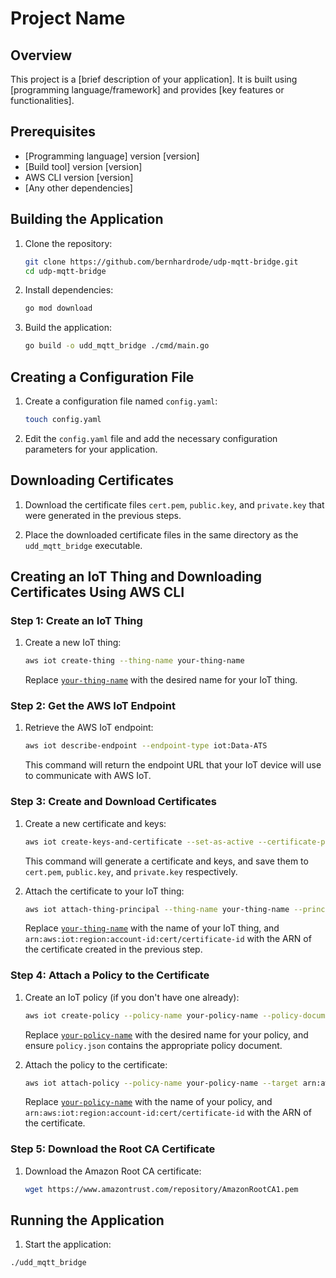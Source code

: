 # Project Name

## Overview

This project is a [brief description of your application]. It is built using [programming language/framework] and provides [key features or functionalities].

## Prerequisites

- [Programming language] version [version]
- [Build tool] version [version]
- AWS CLI version [version]
- [Any other dependencies]

## Building the Application

1. Clone the repository:

   ```sh
   git clone https://github.com/bernhardrode/udp-mqtt-bridge.git
   cd udp-mqtt-bridge
   ```

2. Install dependencies:

   ```sh
   go mod download
   ```

3. Build the application:

   ```sh
   go build -o udd_mqtt_bridge ./cmd/main.go
   ```

## Creating a Configuration File

1. Create a configuration file named `config.yaml`:

   ```sh
   touch config.yaml
   ```

2. Edit the `config.yaml` file and add the necessary configuration parameters for your application.

## Downloading Certificates

1. Download the certificate files `cert.pem`, `public.key`, and `private.key` that were generated in the previous steps.

2. Place the downloaded certificate files in the same directory as the `udd_mqtt_bridge` executable.

## Creating an IoT Thing and Downloading Certificates Using AWS CLI

### Step 1: Create an IoT Thing

1. Create a new IoT thing:

   ```sh
   aws iot create-thing --thing-name your-thing-name
   ```

   Replace [`your-thing-name`](command:_github.copilot.openSymbolFromReferences?%5B%22your-thing-name%22%2C%5B%7B%22uri%22%3A%7B%22%24mid%22%3A1%2C%22fsPath%22%3A%22%2Fhome%2Frbo2abt%2Fdev%2Fbosch-engineering%2Fudp_mqtt_bridge%2FREADME.md%22%2C%22external%22%3A%22file%3A%2F%2F%2Fhome%2Frbo2abt%2Fdev%2Fbosch-engineering%2Fudp_mqtt_bridge%2FREADME.md%22%2C%22path%22%3A%22%2Fhome%2Frbo2abt%2Fdev%2Fbosch-engineering%2Fudp_mqtt_bridge%2FREADME.md%22%2C%22scheme%22%3A%22file%22%7D%2C%22pos%22%3A%7B%22line%22%3A40%2C%22character%22%3A26%7D%7D%5D%5D "Go to definition") with the desired name for your IoT thing.

### Step 2: Get the AWS IoT Endpoint

1. Retrieve the AWS IoT endpoint:

   ```sh
   aws iot describe-endpoint --endpoint-type iot:Data-ATS
   ```

   This command will return the endpoint URL that your IoT device will use to communicate with AWS IoT.

### Step 3: Create and Download Certificates

1. Create a new certificate and keys:

   ```sh
   aws iot create-keys-and-certificate --set-as-active --certificate-pem-outfile cert.pem --public-key-outfile public.key --private-key-outfile private.key
   ```

   This command will generate a certificate and keys, and save them to `cert.pem`, `public.key`, and `private.key` respectively.

2. Attach the certificate to your IoT thing:

   ```sh
   aws iot attach-thing-principal --thing-name your-thing-name --principal arn:aws:iot:region:account-id:cert/certificate-id
   ```

   Replace [`your-thing-name`](command:_github.copilot.openSymbolFromReferences?%5B%22your-thing-name%22%2C%5B%7B%22uri%22%3A%7B%22%24mid%22%3A1%2C%22fsPath%22%3A%22%2Fhome%2Frbo2abt%2Fdev%2Fbosch-engineering%2Fudp_mqtt_bridge%2FREADME.md%22%2C%22external%22%3A%22file%3A%2F%2F%2Fhome%2Frbo2abt%2Fdev%2Fbosch-engineering%2Fudp_mqtt_bridge%2FREADME.md%22%2C%22path%22%3A%22%2Fhome%2Frbo2abt%2Fdev%2Fbosch-engineering%2Fudp_mqtt_bridge%2FREADME.md%22%2C%22scheme%22%3A%22file%22%7D%2C%22pos%22%3A%7B%22line%22%3A40%2C%22character%22%3A26%7D%7D%5D%5D "Go to definition") with the name of your IoT thing, and `arn:aws:iot:region:account-id:cert/certificate-id` with the ARN of the certificate created in the previous step.

### Step 4: Attach a Policy to the Certificate

1. Create an IoT policy (if you don't have one already):

   ```sh
   aws iot create-policy --policy-name your-policy-name --policy-document file://policy.json
   ```

   Replace [`your-policy-name`](command:_github.copilot.openSymbolFromReferences?%5B%22your-policy-name%22%2C%5B%7B%22uri%22%3A%7B%22%24mid%22%3A1%2C%22fsPath%22%3A%22%2Fhome%2Frbo2abt%2Fdev%2Fbosch-engineering%2Fudp_mqtt_bridge%2FREADME.md%22%2C%22external%22%3A%22file%3A%2F%2F%2Fhome%2Frbo2abt%2Fdev%2Fbosch-engineering%2Fudp_mqtt_bridge%2FREADME.md%22%2C%22path%22%3A%22%2Fhome%2Frbo2abt%2Fdev%2Fbosch-engineering%2Fudp_mqtt_bridge%2FREADME.md%22%2C%22scheme%22%3A%22file%22%7D%2C%22pos%22%3A%7B%22line%22%3A40%2C%22character%22%3A26%7D%7D%5D%5D "Go to definition") with the desired name for your policy, and ensure `policy.json` contains the appropriate policy document.

2. Attach the policy to the certificate:

   ```sh
   aws iot attach-policy --policy-name your-policy-name --target arn:aws:iot:region:account-id:cert/certificate-id
   ```

   Replace [`your-policy-name`](command:_github.copilot.openSymbolFromReferences?%5B%22your-policy-name%22%2C%5B%7B%22uri%22%3A%7B%22%24mid%22%3A1%2C%22fsPath%22%3A%22%2Fhome%2Frbo2abt%2Fdev%2Fbosch-engineering%2Fudp_mqtt_bridge%2FREADME.md%22%2C%22external%22%3A%22file%3A%2F%2F%2Fhome%2Frbo2abt%2Fdev%2Fbosch-engineering%2Fudp_mqtt_bridge%2FREADME.md%22%2C%22path%22%3A%22%2Fhome%2Frbo2abt%2Fdev%2Fbosch-engineering%2Fudp_mqtt_bridge%2FREADME.md%22%2C%22scheme%22%3A%22file%22%7D%2C%22pos%22%3A%7B%22line%22%3A40%2C%22character%22%3A26%7D%7D%5D%5D "Go to definition") with the name of your policy, and `arn:aws:iot:region:account-id:cert/certificate-id` with the ARN of the certificate.

### Step 5: Download the Root CA Certificate

1. Download the Amazon Root CA certificate:

   ```sh
   wget https://www.amazontrust.com/repository/AmazonRootCA1.pem
   ```

## Running the Application

1. Start the application:

```sh
./udd_mqtt_bridge
```
